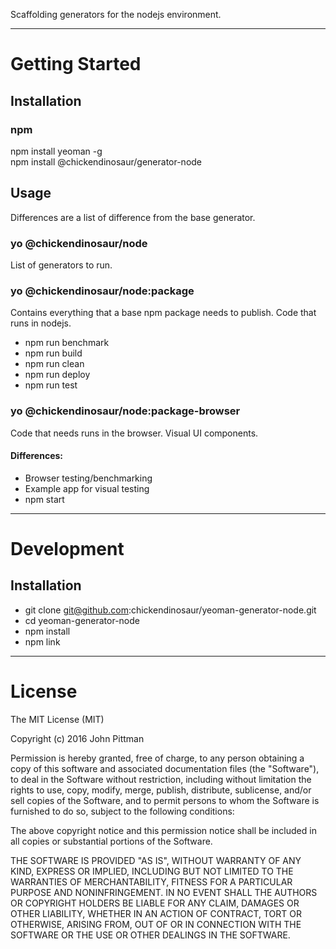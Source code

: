 Scaffolding generators for the nodejs environment.  

---  

# Getting Started  

## Installation

### npm  

npm install yeoman -g  
npm install @chickendinosaur/generator-node  

## Usage

Differences are a list of difference from the base generator.

### yo @chickendinosaur/node  

List of generators to run.

### yo @chickendinosaur/node:package  

Contains everything that a base npm package needs to publish.
Code that runs in nodejs.

* npm run benchmark  
* npm run build
* npm run clean
* npm run deploy
* npm run test  

### yo @chickendinosaur/node:package-browser  

Code that needs runs in the browser.
Visual UI components.

#### Differences:  

* Browser testing/benchmarking  
* Example app for visual testing
* npm start  

---  

# Development  

## Installation  

* git clone git@github.com:chickendinosaur/yeoman-generator-node.git
* cd yeoman-generator-node
* npm install
* npm link

---  

# License  

The MIT License (MIT)

Copyright (c) 2016 John Pittman

Permission is hereby granted, free of charge, to any person obtaining a copy
of this software and associated documentation files (the "Software"), to deal
in the Software without restriction, including without limitation the rights
to use, copy, modify, merge, publish, distribute, sublicense, and/or sell
copies of the Software, and to permit persons to whom the Software is
furnished to do so, subject to the following conditions:

The above copyright notice and this permission notice shall be included in all
copies or substantial portions of the Software.

THE SOFTWARE IS PROVIDED "AS IS", WITHOUT WARRANTY OF ANY KIND, EXPRESS OR
IMPLIED, INCLUDING BUT NOT LIMITED TO THE WARRANTIES OF MERCHANTABILITY,
FITNESS FOR A PARTICULAR PURPOSE AND NONINFRINGEMENT. IN NO EVENT SHALL THE
AUTHORS OR COPYRIGHT HOLDERS BE LIABLE FOR ANY CLAIM, DAMAGES OR OTHER
LIABILITY, WHETHER IN AN ACTION OF CONTRACT, TORT OR OTHERWISE, ARISING FROM,
OUT OF OR IN CONNECTION WITH THE SOFTWARE OR THE USE OR OTHER DEALINGS IN THE
SOFTWARE.
